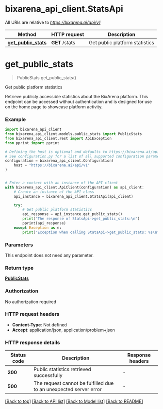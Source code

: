# bixarena_api_client.StatsApi

All URIs are relative to *https://bixarena.ai/api/v1*

| Method                                               | HTTP request   | Description                    |
| ---------------------------------------------------- | -------------- | ------------------------------ |
| [**get_public_stats**](StatsApi.md#get_public_stats) | **GET** /stats | Get public platform statistics |

# **get_public_stats**

> PublicStats get_public_stats()

Get public platform statistics

Retrieve publicly accessible statistics about the BixArena platform.
This endpoint can be accessed without authentication and is designed
for use on the home page to showcase platform activity.

### Example

```python
import bixarena_api_client
from bixarena_api_client.models.public_stats import PublicStats
from bixarena_api_client.rest import ApiException
from pprint import pprint

# Defining the host is optional and defaults to https://bixarena.ai/api/v1
# See configuration.py for a list of all supported configuration parameters.
configuration = bixarena_api_client.Configuration(
    host = "https://bixarena.ai/api/v1"
)


# Enter a context with an instance of the API client
with bixarena_api_client.ApiClient(configuration) as api_client:
    # Create an instance of the API class
    api_instance = bixarena_api_client.StatsApi(api_client)

    try:
        # Get public platform statistics
        api_response = api_instance.get_public_stats()
        print("The response of StatsApi->get_public_stats:\n")
        pprint(api_response)
    except Exception as e:
        print("Exception when calling StatsApi->get_public_stats: %s\n" % e)
```

### Parameters

This endpoint does not need any parameter.

### Return type

[**PublicStats**](PublicStats.md)

### Authorization

No authorization required

### HTTP request headers

- **Content-Type**: Not defined
- **Accept**: application/json, application/problem+json

### HTTP response details

| Status code | Description                                                       | Response headers |
| ----------- | ----------------------------------------------------------------- | ---------------- |
| **200**     | Public statistics retrieved successfully                          | -                |
| **500**     | The request cannot be fulfilled due to an unexpected server error | -                |

[[Back to top]](#) [[Back to API list]](../README.md#documentation-for-api-endpoints) [[Back to Model list]](../README.md#documentation-for-models) [[Back to README]](../README.md)
